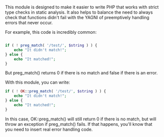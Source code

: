 This module is designed to make it easier to write PHP that works with strict type checks in static analysis. It also helps to balance the need to always check that functions didn't fail with the YAGNI of preemptively handling errors that never occur.

For example, this code is incredibly common:

```php

if ( ! preg_match( '/test/', $string ) ) {
    echo "It didn't match!";
} else {
    echo "It matched!";
}
```

But preg_match() returns 0 if there is no match and false if there is an error.

With this module, you can write:

```php
if ( ! OK::preg_match( '/test/', $string ) ) {
    echo "It didn't match!";
} else {
    echo "It matched!";
}
```

In this case, OK::preg_match() will still return 0 if there is no match, but will throw an exception if preg_match() fails. If that happens, you'll know that you need to insert real error handling code.

